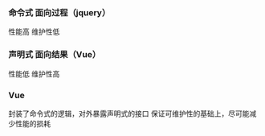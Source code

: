 ### 命令式 面向过程（jquery）

性能高
维护性低

### 声明式 面向结果（Vue）

性能低
维护性高

### Vue
  封装了命令式的逻辑，对外暴露声明式的接口
  保证可维护性的基础上，尽可能减少性能的损耗

